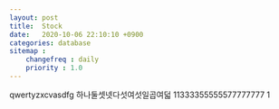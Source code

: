 ```yaml
---
layout: post
title:  Stock
date:   2020-10-06 22:10:10 +0900
categories: database
sitemap :
    changefreq : daily
    priority : 1.0
---
```
















qwertyzxcvasdfg
하나둘셋넷다섯여섯일곱여덟
11333355555577777777
1
